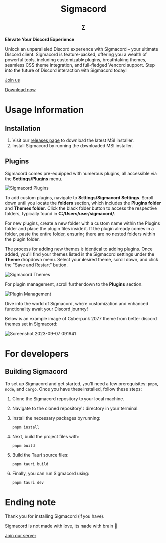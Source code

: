 <h1 align='center'>Sigmacord</h1>
<h2 align='center'>Σ</h1>

**Elevate Your Discord Experience**

Unlock an unparalleled Discord experience with Sigmacord – your ultimate Discord client. Sigmacord is feature-packed, offering you a wealth of powerful tools, including customizable plugins, breathtaking themes, seamless CSS theme integration, and full-fledged Vencord support. Step into the future of Discord interaction with Sigmacord today!

[Join us](https://discord.gg/GMeBhcvcq7)

[Download now](https://github.com/enginestein/Sigmacord/releases/download/v1.0.0/Sigmacord_1.0.0_x64_en-US.msi)

# Usage Information

## Installation

1. Visit our [releases page](https://www.github.com/enginestein/Sigmacord/releases) to download the latest MSI installer.
2. Install Sigmacord by running the downloaded MSI installer.

## Plugins

Sigmacord comes pre-equipped with numerous plugins, all accessible via the **Settings/Plugins** menu.

![Sigmacord Plugins](https://github.com/enginestein/Sigmacord/assets/117010357/bf7d9f0e-7cc2-4ca5-9ebc-e9b016fd3b50)

To add custom plugins, navigate to **Settings/Sigmacord Settings**. Scroll down until you locate the **folders** section, which includes the **Plugins folder** and **Themes folder**. Click the black folder button to access the respective folders, typically found in **C:/Users/user/sigmacord/**.

For new plugins, create a new folder with a custom name within the Plugins folder and place the plugin files inside it. If the plugin already comes in a folder, paste the entire folder, ensuring there are no nested folders within the plugin folder.

The process for adding new themes is identical to adding plugins. Once added, you'll find your themes listed in the Sigmacord settings under the **Theme** dropdown menu. Select your desired theme, scroll down, and click the "Save and Restart" button.

![Sigmacord Themes](https://github.com/enginestein/Sigmacord/assets/117010357/ea2805e5-92ce-46c4-be0d-9c44473d0254)

For plugin management, scroll further down to the **Plugins** section.

![Plugin Management](https://github.com/enginestein/Sigmacord/assets/117010357/7ccf6067-160c-4230-aff9-232029eb6504)

Dive into the world of Sigmacord, where customization and enhanced functionality await your Discord journey!

Below is an example image of Cyberpunk 2077 theme from better discord themes set in Sigmacord:

![Screenshot 2023-09-07 091941](https://github.com/enginestein/Sigmacord/assets/117010357/583cd8d0-0afc-45c3-874d-0cfb04c329e2)

# For developers

## Building Sigmacord

To set up Sigmacord and get started, you'll need a few prerequisites: `pnpm`, `node`, and `cargo`. Once you have these installed, follow these steps:

1. Clone the Sigmacord repository to your local machine.

2. Navigate to the cloned repository's directory in your terminal.

3. Install the necessary packages by running:

   ```shell
   pnpm install
   ```

4. Next, build the project files with:

   ```shell
   pnpm build
   ```

5. Build the Tauri source files:

   ```shell
   pnpm tauri build
   ```

6. Finally, you can run Sigmacord using:

   ```shell
   pnpm tauri dev
   ```   

# Ending note

Thank you for installing Sigmacord (if you have). 

Sigmacord is not made with love, its made with brain 🧠

[Join our server](https://discord.gg/GMeBhcvcq7)
